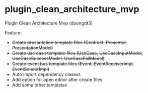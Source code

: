 # plugin_clean_architecture_mvp
Plugin Clean Architecture Mvp (duongdt3)

Feature:
+ ~~Create presentation template files (Contract, Presenter, PresentationModel)~~
+ ~~Create use case template files (UseCase, UseCaseInputModel, UseCaseSuccessModel, UseCaseFailModel)~~
+ ~~Create event bus template files (Event, EventReceiverImpl, EventSenderImpl)~~
+ Auto import dependency clasess
+ Add option for open editor after create files
+ Add some other templates
